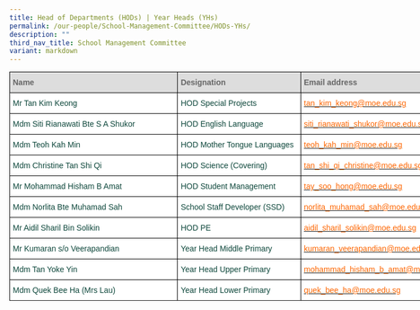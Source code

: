 ```yaml
---
title: Head of Departments (HODs) | Year Heads (YHs)
permalink: /our-people/School-Management-Committee/HODs-YHs/
description: ""
third_nav_title: School Management Committee
variant: markdown
---
```

<style type="text/css">
.tg  {border-collapse:collapse;border-spacing:0;margin:0px auto;}
.tg td{border-color:black;border-style:solid;border-width:1px;font-family:Arial, sans-serif;font-size:14px;
  overflow:hidden;padding:10px 5px;word-break:normal;}
.tg th{border-color:black;border-style:solid;border-width:1px;font-family:Arial, sans-serif;font-size:14px;
  font-weight:normal;overflow:hidden;padding:10px 5px;word-break:normal;}
.tg .tg-yhj3{background-color:#FFF;color:#0C463A;text-align:left;vertical-align:middle}
.tg .tg-feqv{background-color:#DDD;color:#666;font-weight:bold;text-align:left;vertical-align:middle}
.tg .tg-o5fr{background-color:#FFF;color:#FD6500;text-align:left;vertical-align:middle}
</style>
<table class="tg" style="undefined; table-layout: fixed; width: 820px">
<colgroup>
<col style="width: 300px">
<col style="width: 220px">
<col style="width: 300px">
</colgroup>
<tbody>
  <tr>
    <td class="tg-feqv"><span style="color:#666">Name</span></td>
    <td class="tg-feqv"><span style="color:#666">Designation</span></td>
    <td class="tg-feqv"><span style="color:#666">Email address</span></td>
  </tr>
  <tr>
    <td class="tg-yhj3">Mr Tan Kim Keong<br></td>
    <td class="tg-yhj3">HOD Special Projects<br></td>
    <td class="tg-o5fr"><a href="mailto:tan_kim_keong@moe.edu.sg"><span style="text-decoration:none;color:#FD6500">tan_kim_keong@moe.edu.sg</span></a><br></td>
  </tr>
  <tr>
    <td class="tg-yhj3">Mdm Siti Rianawati Bte S A Shukor<br></td>
    <td class="tg-yhj3">HOD English Language</td>
    <td class="tg-o5fr"><a href="mailto:siti_rianawati_shukor@moe.edu.sg"><span style="text-decoration:none;color:#FD6500">siti_rianawati_shukor@moe.edu.sg</span></a><br></td>
  </tr>
	 <tr>
    <td class="tg-yhj3">Mdm Teoh Kah Min<br></td>
    <td class="tg-yhj3">HOD Mother Tongue Languages</td>
    <td class="tg-o5fr"><a href="mailto:teoh_kah_min@moe.edu.sg"><span style="text-decoration:none;color:#FD6500">teoh_kah_min@moe.edu.sg</span></a><br></td>
  </tr>
  <tr>
    <td class="tg-yhj3">Mdm Christine Tan Shi Qi<br></td>
    <td class="tg-yhj3"> HOD Science (Covering)</td>
    <td class="tg-o5fr"><a href="mailto:tan_shi_qi_christine@moe.edu.sg"><span style="text-decoration:none;color:#FD6500">tan_shi_qi_christine@moe.edu.sg</span></a> </td>
  </tr>
  <tr>
    <td class="tg-yhj3"> Mr Mohammad Hisham B Amat</td>
    <td class="tg-yhj3"> HOD Student Management</td>
    <td class="tg-o5fr"><a href="mailto:tay_soo_hong@moe.edu.sg"><span style="text-decoration:none;color:#FD6500">tay_soo_hong@moe.edu.sg</span></a> </td>
  </tr>
  <tr>
    <td class="tg-yhj3">Mdm Norlita Bte Muhamad Sah<br></td>
    <td class="tg-yhj3"> School Staff Developer (SSD)<br></td>
    <td class="tg-o5fr"><a href="mailto:norlita_muhamad_sah@moe.edu.sg"><span style="text-decoration:none;color:#FD6500">norlita_muhamad_sah@moe.edu.sg</span></a> </td>
  </tr>
  <tr>
    <td class="tg-yhj3"> Mr Aidil Sharil Bin Solikin</td>
    <td class="tg-yhj3">  HOD PE</td>
    <td class="tg-o5fr"><a href="mailto:aidil_sharil_solikin@moe.edu.sg"><span style="text-decoration:none;color:#FD6500">aidil_sharil_solikin@moe.edu.sg</span></a> </td>
  </tr>
  <tr>
    <td class="tg-yhj3">Mr Kumaran s/o Veerapandian<br></td>
    <td class="tg-yhj3">Year Head Middle Primary <br></td>
    <td class="tg-o5fr"><a href="mailto:kumaran_veerapandian@moe.edu.sg"><span style="text-decoration:none;color:#FD6500">kumaran_veerapandian@moe.edu.sg</span></a> </td>
		</tr>
  <tr>
    <td class="tg-yhj3">Mdm Tan Yoke Yin<br></td>
    <td class="tg-yhj3">Year Head Upper Primary<br></td>
    <td class="tg-o5fr"><a href="mailto:mohammad_hisham_b_amat@moe.edu.sg"><span style="text-decoration:none;color:#FD6500">mohammad_hisham_b_amat@moe.edu.sg</span></a> </td>
	</tr>
  <tr>
    <td class="tg-yhj3">Mdm Quek Bee Ha (Mrs Lau)<br></td>
    <td class="tg-yhj3">Year Head Lower Primary <br></td>
    <td class="tg-o5fr"><a href="mailto:quek_bee_ha@moe.edu.sg"><span style="text-decoration:none;color:#FD6500">quek_bee_ha@moe.edu.sg</span></a> </td>
	</tr>
  <tr>
    
</tr>
</tbody>
</table>